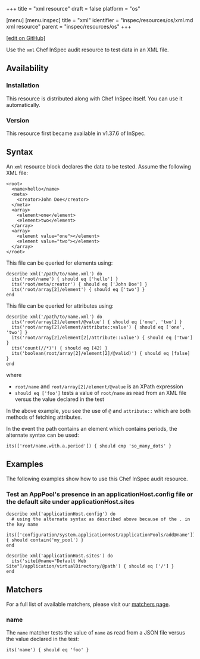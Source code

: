 +++
title = "xml resource"
draft = false
platform = "os"

[menu]
  [menu.inspec]
    title = "xml"
    identifier = "inspec/resources/os/xml.md xml resource"
    parent = "inspec/resources/os"
+++

[\[edit on GitHub\]](https://github.com/inspec/inspec/blob/master/www/content/inspec/resources/xml.md)

Use the `xml` Chef InSpec audit resource to test data in an XML file.

## Availability

### Installation

This resource is distributed along with Chef InSpec itself. You can use it automatically.

### Version

This resource first became available in v1.37.6 of InSpec.

## Syntax

An `xml` resource block declares the data to be tested. Assume the following XML file:

    <root>
      <name>hello</name>
      <meta>
        <creator>John Doe</creator>
      </meta>
      <array>
        <element>one</element>
        <element>two</element>
      </array>
      <array>
        <element value="one"></element>
        <element value="two"></element>
      </array>
    </root>

This file can be queried for elements using:

    describe xml('/path/to/name.xml') do
      its('root/name') { should eq ['hello'] }
      its('root/meta/creator') { should eq ['John Doe'] }
      its('root/array[2]/element') { should eq ['two'] }
    end

This file can be queried for attributes using:

    describe xml('/path/to/name.xml') do
      its('root/array[2]/element/@value') { should eq ['one', 'two'] }
      its('root/array[2]/element/attribute::value') { should eq ['one', 'two'] }
      its('root/array[2]/element[2]/attribute::value') { should eq ['two'] }
      its('count(//*)') { should eq [42] }
      its('boolean(root/array[2]/element[2]/@valid)') { should eq [false] }
    end

where

- `root/name` and `root/array[2]/element/@value` is an XPath expression
- `should eq ['foo']` tests a value of `root/name` as read from an XML file versus the value declared in the test

In the above example, you see the use of `@` and `attribute::` which are both methods of fetching attributes.

In the event the path contains an element which contains periods, the alternate syntax can be used:

    its(['root/name.with.a.period']) { should cmp 'so_many_dots' }

## Examples

The following examples show how to use this Chef InSpec audit resource.

### Test an AppPool's presence in an applicationHost.config file or the default site under applicationHost.sites

    describe xml('applicationHost.config') do
      # using the alternate syntax as described above because of the . in the key name
      its(['configuration/system.applicationHost/applicationPools/add@name']) { should contain('my_pool') }
    end

    describe xml('applicationHost.sites') do
      its('site[@name="Default Web Site"]/application/virtualDirectory/@path') { should eq ['/'] }
    end

## Matchers

For a full list of available matchers, please visit our [matchers page](/inspec/matchers/).

### name

The `name` matcher tests the value of `name` as read from a JSON file versus the value declared in the test:

    its('name') { should eq 'foo' }
